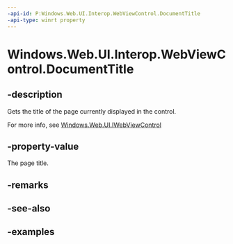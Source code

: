 ```yaml
---
-api-id: P:Windows.Web.UI.Interop.WebViewControl.DocumentTitle
-api-type: winrt property
---
```


<!-- Property syntax.
public string DocumentTitle { get; }
-->

# Windows.Web.UI.Interop.WebViewControl.DocumentTitle

## -description
Gets the title of the page currently displayed in the control.

For more info, see [Windows.Web.UI.IWebViewControl](../windows.web.ui/iwebviewcontrol.md)

## -property-value
The page title.

## -remarks

## -see-also

## -examples

